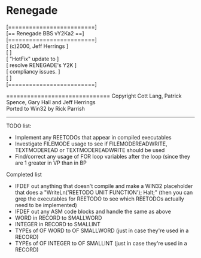 Renegade
========

[=========================]<br />
[== Renegade BBS vY2Ka2 ==]<br />
[=========================]<br />
[ (c)2000, Jeff Herrings  ]<br />
[                         ]<br />
[ "HotFix" update to      ]<br />
[ resolve RENEGADE's Y2K  ]<br />
[ compliancy issues.      ]<br />
[                         ]<br />
[=========================]<br />

==============================
Copyright Cott Lang, Patrick Spence, Gary Hall and Jeff Herrings<br />
Ported to Win32 by Rick Parrish<br />

<hr />

TODO list:<br />
<ul>
  <li>Implement any REETODOs that appear in compiled executables</li>
  <li>Investigate FILEMODE usage to see if FILEMODEREADWRITE, TEXTMODEREAD or TEXTMODEREADWRITE should be used</li>
  <li>Find/correct any usage of FOR loop variables after the loop (since they are 1 greater in VP than in BP</li>
</ul>

Completed list<br />
<ul>
  <li>IFDEF out anything that doesn't compile and make a WIN32 placeholder that does a "WriteLn('REETODO UNIT FUNCTION'); Halt;" (then you can grep the executables for REETODO to see which REETODOs actually need to be implemented)</li>
  <li>IFDEF out any ASM code blocks and handle the same as above</li>
  <li>WORD in RECORD to SMALLWORD</li>
  <li>INTEGER in RECORD to SMALLINT</li>
  <li>TYPEs of OF WORD to OF SMALLWORD (just in case they're used in a RECORD)</li>
  <li>TYPEs of OF INTEGER to OF SMALLINT (just in case they're used in a RECORD)</li>
</ul>
